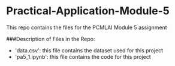 # Practical-Application-Module-5
This repo contains the files for the PCMLAI Module 5 assignment

###Description of Files in the Repo:
- 'data.csv': this file contains the dataset used for this project
- 'pa5_1.ipynb': this file contains the code for this project
